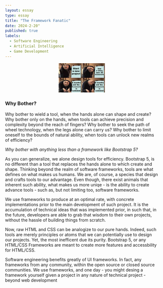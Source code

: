 ```yaml
---
layout: essay
type: essay
title: "The Framework Fanatic"
date: 2024-2-20"
published: true
labels:
  - Software Engineering
  - Artificial Intelligence
  - Game Development
---
```


<div style="text-align: center;">
    <img src="../img/the-framework-fanatic/new_framework_just_dropped.png" alt="the paroady of frameworks" style="width:30%; height:30%;">
</div>

### Why Bother?

Why bother to wield a tool, when the hands alone can shape and create? Why bother only on the hands, when tools can achieve precision and complexity beyond the reach of fingers? Why bother to seek the path of wheel technology, when the legs alone can carry us? Why bother to limit oneself to the bounds of natural ability, when tools can unlock new realms of efficiency?

*Why bother with anything less than a framework like Bootstrap 5?*

As you can generalize, we alone design tools for efficiency. Bootstrap 5, is no different than a tool that replaces the hands alone to which create and shape. Thinking beyond the realm of software frameworks, tools are what defines on what makes us humans. We are, of course, a species that design and crafts tools to our advantage. Even though, there exist animals that inherent such ability, what makes us more uniqe - is the ability to create advance tools - such as, but not limiting too, software frameworks.

We use frameworks to produce at an optimal rate, with concrete implementations prior to the main development of such project. It is the accumulation of technical ideas that was implemented prior, in such that, in the future, developers are able to grab that wisdom to their own projects, without the hassle of building things from scratch.

Now, raw HTML and CSS can be analogize to our pure hands. Indeed, such tools are merely principles or atoms that we can potentially use to design our projects. Yet, the most inefficent due its purity. Bootstrap 5, or any HTML/CSS Frameworks are meant to create more features and accessbility for HTML/CSS.

Software engineering benefits greatly of UI frameworks. In fact, any frameworks from any community, within the open source or closed source communities. We use frameworks, and one day - you might desing a framework yourself given a project in any nature of technical project - beyond web development
